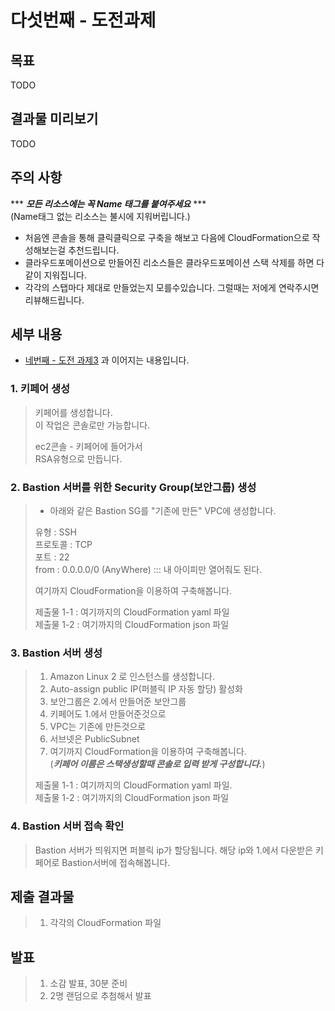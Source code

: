 # 다섯번째 - 도전과제

## 목표
TODO

## 결과물 미리보기
TODO

## 주의 사항

*** ***모든 리소스에는 꼭 Name 태그를 붙여주세요*** ***   
(Name태그 없는 리소스는 불시에 지워버립니다.)

* 처음엔 콘솔을 통해 클릭클릭으로 구축을 해보고 다음에 CloudFormation으로 작성해보는걸 추천드립니다.
* 클라우드포메이션으로 만들어진 리소스들은 클라우드포메이션 스택 삭제를 하면 다같이 지워집니다.
* 각각의 스탭마다 제대로 만들었는지 모를수있습니다. 그럴때는 저에게 연락주시면 리뷰해드립니다.

## 세부 내용
*  [네번째 - 도전 과제3](https://github.com/sghaha/t2/blob/main/4th.md) 과 이어지는 내용입니다.

### 1. 키페어 생성
> 키페어를 생성합니다.    
> 이 작업은 콘솔로만 가능합니다.   
>    
> ec2콘솔 - 키페어에 들어가서   
> RSA유형으로 만듭니다.

### 2. Bastion 서버를 위한 Security Group(보안그룹) 생성
> * 아래와 같은 Bastion SG를 "기존에 만든" VPC에 생성합니다.   
>    
> 유형 : SSH   
> 프로토콜 : TCP   
> 포트 : 22   
> from : 0.0.0.0/0 (AnyWhere)  ::: 내 아이피만 열어줘도 된다.
>   
> 여기까지 CloudFormation을 이용하여 구축해봅니다.   
>   
> 제출물 1-1 : 여기까지의 CloudFormation yaml 파일   
> 제출물 1-2 : 여기까지의 CloudFormation json 파일


### 3. Bastion 서버 생성 
> 1. Amazon Linux 2 로 인스턴스를 생성합니다.
> 2. Auto-assign public IP(퍼블릭 IP 자동 할당) 활성화
> 3. 보안그룹은 2.에서 만들어준 보안그룹
> 4. 키페어도 1.에서 만들어준것으로
> 5. VPC는 기존에 만든것으로
> 6. 서브넷은 PublicSubnet   
> 7. 여기까지 CloudFormation을 이용하여 구축해봅니다.   
>    (***키페어 이름은 스택생성할때 콘솔로 입력 받게 구성합니다.***)   
>    
> 제출물 1-1 : 여기까지의 CloudFormation yaml 파일.  
> 제출물 1-2 : 여기까지의 CloudFormation json 파일


### 4. Bastion 서버 접속 확인
> Bastion 서버가 띄워지면 퍼블릭 ip가 할당됩니다. 해당 ip와 1.에서 다운받은 키페어로 Bastion서버에 접속해봅니다.   

## 제출 결과물
> 1. 각각의 CloudFormation 파일

## 발표
> 1. 소감 발표, 30분 준비
> 2. 2명 랜덤으로 추첨해서 발표
